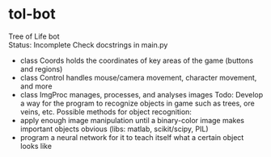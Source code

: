 # tol-bot
Tree of Life bot </br>
Status: Incomplete
Check docstrings in main.py
- class Coords holds the coordinates of key areas of the game (buttons and regions)
- class Control handles mouse/camera movement, character movement, and more
- class ImgProc manages, processes, and analyses images
Todo: Develop a way for the program to recognize objects in game such as trees, ore veins, etc.
Possible methods for object recognition:
- apply enough image manipulation until a binary-color image makes important objects obvious (libs: matlab, scikit/scipy, PIL)
- program a neural network for it to teach itself what a certain object looks like
